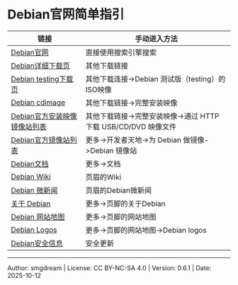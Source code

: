 # Debian官网简单指引

| 链接 | 手动进入方法 |
| --- | --- |
| [Debian官网](https://www.debian.org/) | 直接使用搜索引擎搜索 |
| [Debian详细下载页](https://www.debian.org/distrib/) | 其他下载链接 |
| [Debian testing下载页](https://www.debian.org/devel/debian-installer/) | 其他下载连接->Debian 测试版（testing）的ISO映像 |
| [Debian cdimage](https://www.debian.org/CD/) | 其他下载链接->完整安装映像 |
| [Debian官方安装映像镜像站列表](https://www.debian.org/CD/http-ftp/) | 其他下载链接->完整安装映像->通过 HTTP 下载 USB/CD/DVD 映像文件 |
| [Debian官方镜像站列表](https://www.debian.org/mirror/list) | 更多->开发者天地->为 Debian 做镜像->Debian 镜像站 |
| [Debian文档](https://www.debian.org/doc/) | 更多->文档 |
| [Debian Wiki](https://wiki.debian.org/FrontPage) | 页眉的Wiki |
| [Debian 微新闻](https://micronews.debian.org/) | 页眉的Debian微新闻 |
| [关于 Debian](https://www.debian.org/intro/about) | 更多->页脚的关于Debian |
| [Debian 网站地图](https://www.debian.org/sitemap) | 更多->页脚的网站地图 |
| [Debian Logos](https://www.debian.org/logos/) | 更多->页脚的网站地图->Debian logos |
| [Debian安全信息](https://www.debian.org/security/) | 安全更新 |

---
Author: smgdream | License: CC BY-NC-SA 4.0 | Version: 0.6.1 | Date: 2025-10-12
